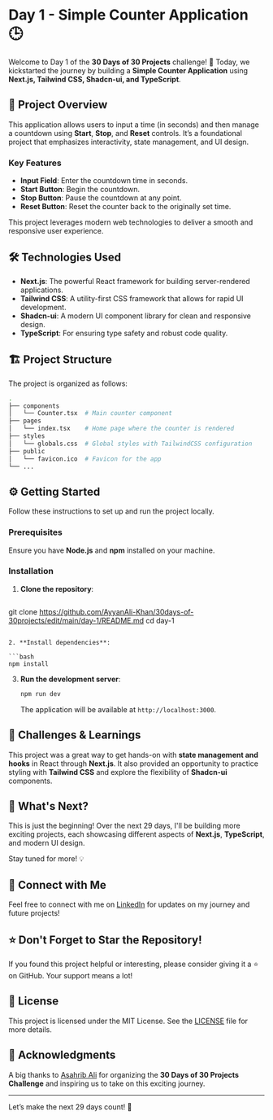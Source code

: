# Day 1 - Simple Counter Application 🕒

Welcome to Day 1 of the **30 Days of 30 Projects** challenge! 🎉 Today, we kickstarted the journey by building a **Simple Counter Application** using **Next.js, Tailwind CSS, Shadcn-ui, and TypeScript**. 

## 🚀 Project Overview

This application allows users to input a time (in seconds) and then manage a countdown using **Start**, **Stop**, and **Reset** controls. It’s a foundational project that emphasizes interactivity, state management, and UI design.

### Key Features

- **Input Field**: Enter the countdown time in seconds.
- **Start Button**: Begin the countdown.
- **Stop Button**: Pause the countdown at any point.
- **Reset Button**: Reset the counter back to the originally set time.

This project leverages modern web technologies to deliver a smooth and responsive user experience.

## 🛠️ Technologies Used

- **Next.js**: The powerful React framework for building server-rendered applications.
- **Tailwind CSS**: A utility-first CSS framework that allows for rapid UI development.
- **Shadcn-ui**: A modern UI component library for clean and responsive design.
- **TypeScript**: For ensuring type safety and robust code quality.

## 🏗️ Project Structure

The project is organized as follows:

```bash
.
├── components
│   └── Counter.tsx  # Main counter component
├── pages
│   └── index.tsx    # Home page where the counter is rendered
├── styles
│   └── globals.css  # Global styles with TailwindCSS configuration
├── public
│   └── favicon.ico  # Favicon for the app
└── ...
```

## ⚙️ Getting Started

Follow these instructions to set up and run the project locally.

### Prerequisites

Ensure you have **Node.js** and **npm** installed on your machine.

### Installation

1. **Clone the repository**:

   ```bash
  git clone https://github.com/AyyanAli-Khan/30days-of-30projects/edit/main/day-1/README.md
   cd day-1
   ```

2. **Install dependencies**:

   ```bash
   npm install
   ```

3. **Run the development server**:

   ```bash
   npm run dev
   ```

   The application will be available at `http://localhost:3000`.


## 🎯 Challenges & Learnings

This project was a great way to get hands-on with **state management and hooks** in React through **Next.js**. It also provided an opportunity to practice styling with **Tailwind CSS** and explore the flexibility of **Shadcn-ui** components.

## 🌟 What's Next?

This is just the beginning! Over the next 29 days, I'll be building more exciting projects, each showcasing different aspects of **Next.js**, **TypeScript**, and modern UI design.

Stay tuned for more! 💡

## 💬 Connect with Me

Feel free to connect with me on [LinkedIn](www.linkedin.com/in/ayyan-ali-khan-765943320) for updates on my journey and future projects!

## ⭐ Don't Forget to Star the Repository!

If you found this project helpful or interesting, please consider giving it a ⭐ on GitHub. Your support means a lot!

## 📜 License

This project is licensed under the MIT License. See the [LICENSE](LICENSE) file for more details.

## 💬 Acknowledgments

A big thanks to [Asahrib Ali](https://asharibali.medium.com/introducing-the-30-days-of-30-projects-challenge-8c8ef35f0a04) for organizing the **30 Days of 30 Projects Challenge** and inspiring us to take on this exciting journey.

---

Let’s make the next 29 days count! 🚀
